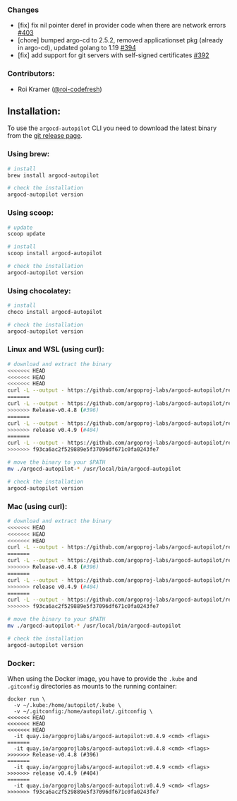 ### Changes

- [fix] fix nil pointer deref in provider code when there are network errors [#403](https://github.com/argoproj-labs/argocd-autopilot/pull/403)
- [chore] bumped argo-cd to 2.5.2, removed applicationset pkg (already in argo-cd), updated golang to 1.19 [#394](https://github.com/argoproj-labs/argocd-autopilot/pull/394)
- [fix] add support for git servers with self-signed certificates [#392](https://github.com/argoproj-labs/argocd-autopilot/pull/392)

### Contributors:

- Roi Kramer ([@roi-codefresh](https://github.com/roi-codefresh))

## Installation:

To use the `argocd-autopilot` CLI you need to download the latest binary from the [git release page](https://github.com/argoproj-labs/argocd-autopilot/releases).

### Using brew:

```bash
# install
brew install argocd-autopilot

# check the installation
argocd-autopilot version
```

### Using scoop:

```bash
# update
scoop update

# install
scoop install argocd-autopilot

# check the installation
argocd-autopilot version
```

### Using chocolatey:

```bash
# install
choco install argocd-autopilot

# check the installation
argocd-autopilot version
```

### Linux and WSL (using curl):

```bash
# download and extract the binary
<<<<<<< HEAD
<<<<<<< HEAD
<<<<<<< HEAD
curl -L --output - https://github.com/argoproj-labs/argocd-autopilot/releases/download/v0.4.9/argocd-autopilot-linux-amd64.tar.gz | tar zx
=======
curl -L --output - https://github.com/argoproj-labs/argocd-autopilot/releases/download/v0.4.8/argocd-autopilot-linux-amd64.tar.gz | tar zx
>>>>>>> Release-v0.4.8 (#396)
=======
curl -L --output - https://github.com/argoproj-labs/argocd-autopilot/releases/download/v0.4.9/argocd-autopilot-linux-amd64.tar.gz | tar zx
>>>>>>> release v0.4.9 (#404)
=======
curl -L --output - https://github.com/argoproj-labs/argocd-autopilot/releases/download/v0.4.9/argocd-autopilot-linux-amd64.tar.gz | tar zx
>>>>>>> f93ca6ac2f529889e5f37096df671c0fa0243fe7

# move the binary to your $PATH
mv ./argocd-autopilot-* /usr/local/bin/argocd-autopilot

# check the installation
argocd-autopilot version
```

### Mac (using curl):

```bash
# download and extract the binary
<<<<<<< HEAD
<<<<<<< HEAD
<<<<<<< HEAD
curl -L --output - https://github.com/argoproj-labs/argocd-autopilot/releases/download/v0.4.9/argocd-autopilot-darwin-amd64.tar.gz | tar zx
=======
curl -L --output - https://github.com/argoproj-labs/argocd-autopilot/releases/download/v0.4.8/argocd-autopilot-darwin-amd64.tar.gz | tar zx
>>>>>>> Release-v0.4.8 (#396)
=======
curl -L --output - https://github.com/argoproj-labs/argocd-autopilot/releases/download/v0.4.9/argocd-autopilot-darwin-amd64.tar.gz | tar zx
>>>>>>> release v0.4.9 (#404)
=======
curl -L --output - https://github.com/argoproj-labs/argocd-autopilot/releases/download/v0.4.9/argocd-autopilot-darwin-amd64.tar.gz | tar zx
>>>>>>> f93ca6ac2f529889e5f37096df671c0fa0243fe7

# move the binary to your $PATH
mv ./argocd-autopilot-* /usr/local/bin/argocd-autopilot

# check the installation
argocd-autopilot version
```

### Docker:

When using the Docker image, you have to provide the `.kube` and `.gitconfig` directories as mounts to the running container:

```
docker run \
  -v ~/.kube:/home/autopilot/.kube \
  -v ~/.gitconfig:/home/autopilot/.gitconfig \
<<<<<<< HEAD
<<<<<<< HEAD
<<<<<<< HEAD
  -it quay.io/argoprojlabs/argocd-autopilot:v0.4.9 <cmd> <flags>
=======
  -it quay.io/argoprojlabs/argocd-autopilot:v0.4.8 <cmd> <flags>
>>>>>>> Release-v0.4.8 (#396)
=======
  -it quay.io/argoprojlabs/argocd-autopilot:v0.4.9 <cmd> <flags>
>>>>>>> release v0.4.9 (#404)
=======
  -it quay.io/argoprojlabs/argocd-autopilot:v0.4.9 <cmd> <flags>
>>>>>>> f93ca6ac2f529889e5f37096df671c0fa0243fe7
```
